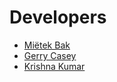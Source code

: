 # Developers

* [Miëtek Bak](https://mietek.io/)
* [Gerry Casey](https://github.com/gac55)
* [Krishna Kumar](https://github.com/kks32)
